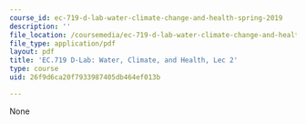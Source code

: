 ```yaml
---
course_id: ec-719-d-lab-water-climate-change-and-health-spring-2019
description: ''
file_location: /coursemedia/ec-719-d-lab-water-climate-change-and-health-spring-2019/26f9d6ca20f7933987405db464ef013b_MITEC_719S19_lec2.pdf
file_type: application/pdf
layout: pdf
title: 'EC.719 D-Lab: Water, Climate, and Health, Lec 2'
type: course
uid: 26f9d6ca20f7933987405db464ef013b

---
```

None
